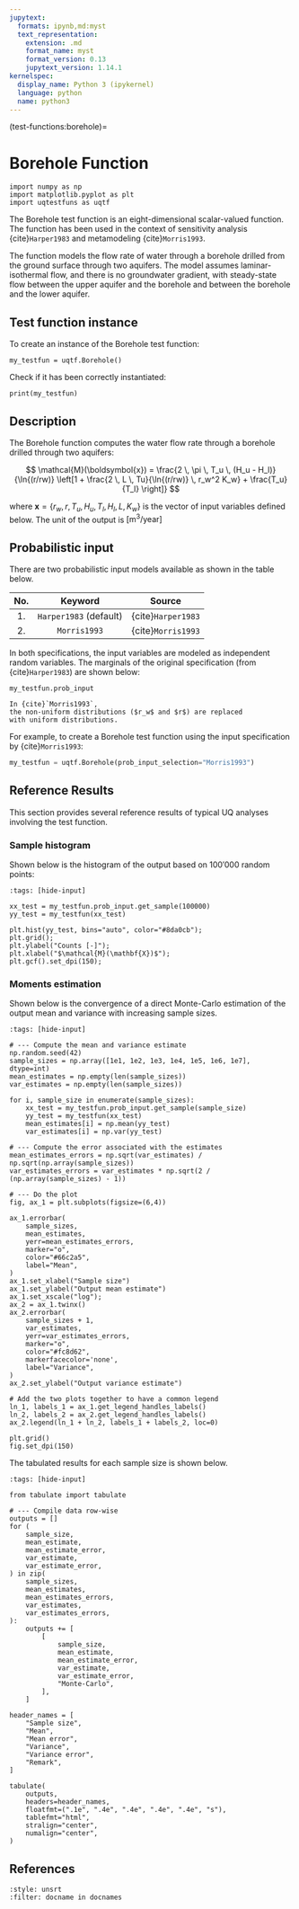 ```yaml
---
jupytext:
  formats: ipynb,md:myst
  text_representation:
    extension: .md
    format_name: myst
    format_version: 0.13
    jupytext_version: 1.14.1
kernelspec:
  display_name: Python 3 (ipykernel)
  language: python
  name: python3
---
```


(test-functions:borehole)=
# Borehole Function

```{code-cell} ipython3
import numpy as np
import matplotlib.pyplot as plt
import uqtestfuns as uqtf
```

The Borehole test function is an eight-dimensional scalar-valued function.
The function has been used in the context of sensitivity analysis
{cite}`Harper1983` and metamodeling {cite}`Morris1993`.

The function models the flow rate of water through a borehole drilled
from the ground surface through two aquifers.
The model assumes laminar-isothermal flow, and there is no groundwater gradient,
with steady-state flow between the upper aquifer and the borehole
and between the borehole and the lower aquifer.

## Test function instance

To create an instance of the Borehole test function:

```{code-cell} ipython3
my_testfun = uqtf.Borehole()
```

Check if it has been correctly instantiated:

```{code-cell} ipython3
print(my_testfun)
```

## Description

The Borehole function computes the water flow rate through a borehole drilled
through two aquifers:

$$
\mathcal{M}(\boldsymbol{x}) = \frac{2 \, \pi \, T_u \, (H_u - H_l)}{\ln{(r/rw)} \left[1 + \frac{2 \, L \, Tu}{\ln{(r/rw)} \, r_w^2 K_w} + \frac{T_u}{T_l} \right]} 
$$

where $\boldsymbol{x} = \{ r_w, r, T_u, H_u, T_l, H_l, L, K_w\}$
is the vector of input variables defined below.
The unit of the output is $\left[ \mathrm{m}^3 / \mathrm{year} \right]$

## Probabilistic input

There are two probabilistic input models available as shown in the table below.

|  No.   |        Keyword         |       Source       |  
|:------:|:----------------------:|:------------------:|  
|   1.   | `Harper1983` (default) | {cite}`Harper1983` |  
|   2.   |      `Morris1993`      | {cite}`Morris1993` |

In both specifications, the input variables are modeled as independent random
variables.
The marginals of the original specification (from {cite}`Harper1983`) are shown
below:

```{code-cell} ipython3
my_testfun.prob_input
```

```{note}
In {cite}`Morris1993`,
the non-uniform distributions ($r_w$ and $r$) are replaced
with uniform distributions.
```

For example, to create a Borehole test function using
the input specification by {cite}`Morris1993`:

```python
my_testfun = uqtf.Borehole(prob_input_selection="Morris1993")
```

## Reference Results

This section provides several reference results of typical UQ analyses involving
the test function.

### Sample histogram

Shown below is the histogram of the output based on $100'000$ random points:

```{code-cell} ipython3
:tags: [hide-input]

xx_test = my_testfun.prob_input.get_sample(100000)
yy_test = my_testfun(xx_test)

plt.hist(yy_test, bins="auto", color="#8da0cb");
plt.grid();
plt.ylabel("Counts [-]");
plt.xlabel("$\mathcal{M}(\mathbf{X})$");
plt.gcf().set_dpi(150);
```

### Moments estimation

Shown below is the convergence of a direct Monte-Carlo estimation of
the output mean and variance with increasing sample sizes.

```{code-cell} ipython3
:tags: [hide-input]

# --- Compute the mean and variance estimate
np.random.seed(42)
sample_sizes = np.array([1e1, 1e2, 1e3, 1e4, 1e5, 1e6, 1e7], dtype=int)
mean_estimates = np.empty(len(sample_sizes))
var_estimates = np.empty(len(sample_sizes))

for i, sample_size in enumerate(sample_sizes):
    xx_test = my_testfun.prob_input.get_sample(sample_size)
    yy_test = my_testfun(xx_test)
    mean_estimates[i] = np.mean(yy_test)
    var_estimates[i] = np.var(yy_test)

# --- Compute the error associated with the estimates
mean_estimates_errors = np.sqrt(var_estimates) / np.sqrt(np.array(sample_sizes))
var_estimates_errors = var_estimates * np.sqrt(2 / (np.array(sample_sizes) - 1))

# --- Do the plot
fig, ax_1 = plt.subplots(figsize=(6,4))

ax_1.errorbar(
    sample_sizes,
    mean_estimates,
    yerr=mean_estimates_errors,
    marker="o",
    color="#66c2a5",
    label="Mean",
)
ax_1.set_xlabel("Sample size")
ax_1.set_ylabel("Output mean estimate")
ax_1.set_xscale("log");
ax_2 = ax_1.twinx()
ax_2.errorbar(
    sample_sizes + 1,
    var_estimates,
    yerr=var_estimates_errors,
    marker="o",
    color="#fc8d62",
    markerfacecolor='none',
    label="Variance",
)
ax_2.set_ylabel("Output variance estimate")

# Add the two plots together to have a common legend
ln_1, labels_1 = ax_1.get_legend_handles_labels()
ln_2, labels_2 = ax_2.get_legend_handles_labels()
ax_2.legend(ln_1 + ln_2, labels_1 + labels_2, loc=0)

plt.grid()
fig.set_dpi(150)
```

The tabulated results for each sample size is shown below.

```{code-cell} ipython3
:tags: [hide-input]

from tabulate import tabulate

# --- Compile data row-wise
outputs = []
for (
    sample_size,
    mean_estimate,
    mean_estimate_error,
    var_estimate,
    var_estimate_error,
) in zip(
    sample_sizes,
    mean_estimates,
    mean_estimates_errors,
    var_estimates,
    var_estimates_errors,
):
    outputs += [
        [
            sample_size,
            mean_estimate,
            mean_estimate_error,
            var_estimate,
            var_estimate_error,
            "Monte-Carlo",
        ],
    ]

header_names = [
    "Sample size",
    "Mean",
    "Mean error",
    "Variance",
    "Variance error",
    "Remark",
]

tabulate(
    outputs,
    headers=header_names,
    floatfmt=(".1e", ".4e", ".4e", ".4e", ".4e", "s"),
    tablefmt="html",
    stralign="center",
    numalign="center",
)
```

## References

```{bibliography}
:style: unsrt
:filter: docname in docnames
```
